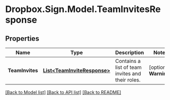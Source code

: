 # Dropbox.Sign.Model.TeamInvitesResponse

## Properties

Name | Type | Description | Notes
------------ | ------------- | ------------- | -------------
**TeamInvites** | [**List&lt;TeamInviteResponse&gt;**](TeamInviteResponse.md) |  Contains a list of team invites and their roles.  | [optional] **Warnings** | [**List&lt;WarningResponse&gt;**](WarningResponse.md) |    | [optional] 

[[Back to Model list]](../README.md#documentation-for-models) [[Back to API list]](../README.md#documentation-for-api-endpoints) [[Back to README]](../README.md)

